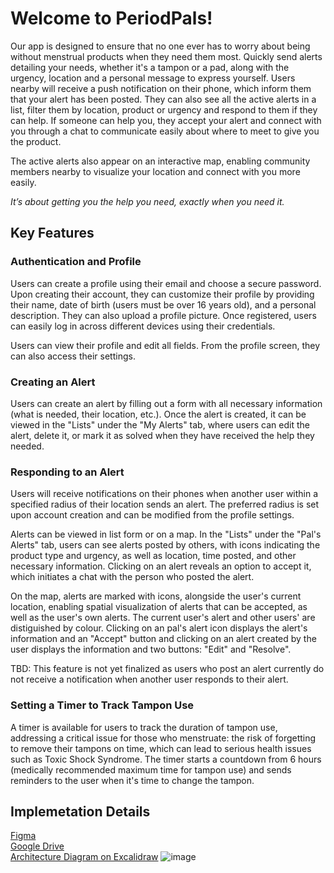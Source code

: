 # Welcome to PeriodPals!

Our app is designed to ensure that no one ever has to worry about being without menstrual products when they need them most. Quickly send alerts detailing your needs, whether it's a tampon or a pad, along with the urgency, location and a personal message to express yourself. Users nearby will receive a push notification on their phone, which inform them that your alert has been posted. They can also see all the active alerts in a list, filter them by location, product or urgency and respond to them if they can help. If someone can help you, they accept your alert and connect with you through a chat to communicate easily about where to meet to give you the product. 

The active alerts also appear on an interactive map, enabling community members nearby to visualize your location and connect with you more easily. 

_It’s about getting you the help you need, exactly when you need it._

## Key Features 
### Authentication and Profile
Users can create a profile using their email and choose a secure password. Upon creating their account, they can customize their profile by providing their name, date of birth (users must be over 16 years old), and a personal description. They can also upload a profile picture. Once registered, users can easily log in across different devices using their credentials. 

Users can view their profile and edit all fields. From the profile screen, they can also access their settings.

### Creating an Alert
Users can create an alert by filling out a form with all necessary information (what is needed, their location, etc.). Once the alert is created, it can be viewed in the "Lists" under the "My Alerts" tab, where users can edit the alert, delete it, or mark it as solved when they have received the help they needed.

### Responding to an Alert
Users will receive notifications on their phones when another user within a specified radius of their location sends an alert. The preferred radius is set upon account creation and can be modified from the profile settings.

Alerts can be viewed in list form or on a map. In the "Lists" under the "Pal's Alerts" tab, users can see alerts posted by others, with icons indicating the product type and urgency, as well as location, time posted, and other necessary information. Clicking on an alert reveals an option to accept it, which initiates a chat with the person who posted the alert.

On the map, alerts are marked with icons, alongside the user's current location, enabling spatial visualization of alerts that can be accepted, as well as the user's own alerts. 
The current user's alert and other users' are distiguished by colour. Clicking on an pal's alert icon displays the alert's information and an "Accept" button and clicking on an alert created by the user displays the information and two buttons: "Edit" and "Resolve". 


TBD: This feature is not yet finalized as users who post an alert currently do not receive a notification when another user responds to their alert.

### Setting a Timer to Track Tampon Use
A timer is available for users to track the duration of tampon use, addressing a critical issue for those who menstruate: the risk of forgetting to remove their tampons on time, which can lead to serious health issues such as Toxic Shock Syndrome. The timer starts a countdown from 6 hours (medically recommended maximum time for tampon use) and sends reminders to the user when it's time to change the tampon.


## Implemetation Details

[Figma](https://www.figma.com/team_invite/redeem/MnyBeEvw4fKH4aV5aVBpPb)  
[Google Drive](https://docs.google.com/document/d/1-qGE7yrF2O_BGeR_vdvgo5ePdevHa0nPuL4w-9gv3MQ/edit?usp=sharing)  
[Architecture Diagram on Excalidraw](https://excalidraw.com/#json=vu0OGE-wgmeRBDk_EMUwt,X_x9y9SktsnBMMk6gacqgw)
![image](https://github.com/user-attachments/assets/f6f7756a-0912-412a-8c0a-e04c0297f9e0)

